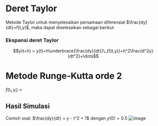 # Deret Taylor
Metode Taylor untuk menyelesaikan persamaan diferensial $\frac{dy}{dt}=f(t,y)$, maka dapat diselesaikan sebagai berikut 
### Ekspansi deret Taylor 
$$y(t+h) = y(t)+h\underbrace{\frac{dy}{dt}}\_{f(t,y)}+h^2\frac{d^2y}{dt^2}+\dots$$
# Metode Runge-Kutta orde 2 
$f(t_i,y_i)$ =  
## Hasil Simulasi 
Contoh soal: $\frac{dy}{dt} = y - t^2 + 1$ dengan $y(0) = 0.5$
![image](https://github.com/user-attachments/assets/e6f75967-e606-40a9-8fd6-34cc59016456)

